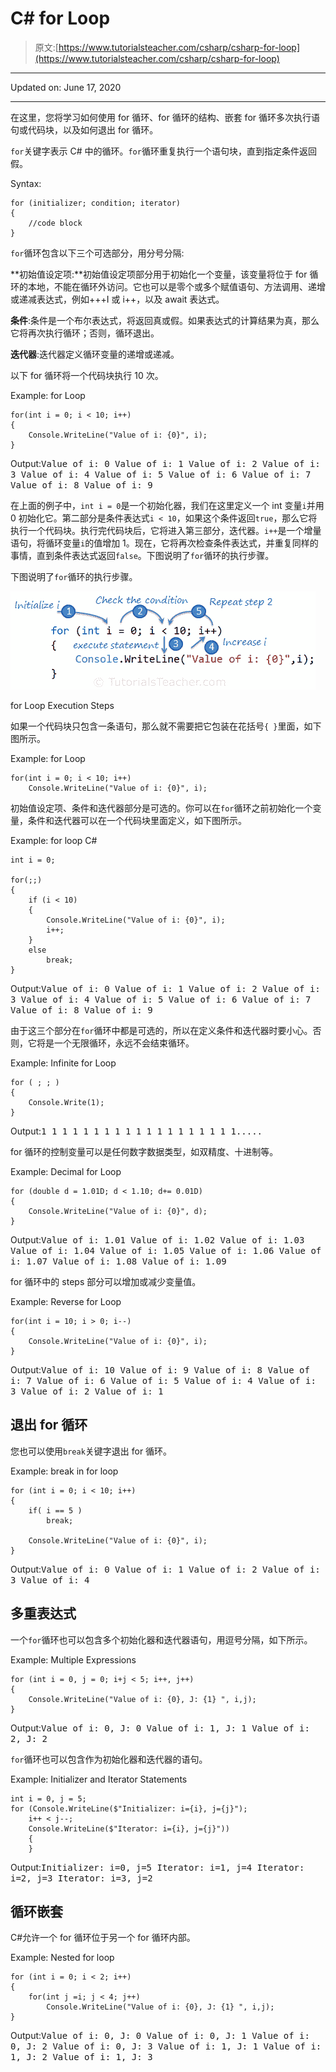 # C# for Loop

> 原文:[https://www.tutorialsteacher.com/csharp/csharp-for-loop](https://www.tutorialsteacher.com/csharp/csharp-for-loop)

* * *

Updated on: <time datetime="2020-06-17">June 17, 2020</time>

* * *

在这里，您将学习如何使用 for 循环、for 循环的结构、嵌套 for 循环多次执行语句或代码块，以及如何退出 for 循环。

`for`关键字表示 C# 中的循环。`for`循环重复执行一个语句块，直到指定条件返回假。

Syntax:

```
for (initializer; condition; iterator)
{
    //code block 
}

```

`for`循环包含以下三个可选部分，用分号分隔:

**初始值设定项:**初始值设定项部分用于初始化一个变量，该变量将位于 for 循环的本地，不能在循环外访问。它也可以是零个或多个赋值语句、方法调用、递增或递减表达式，例如+++I 或 i++，以及 await 表达式。

**条件**:条件是一个布尔表达式，将返回真或假。如果表达式的计算结果为真，那么它将再次执行循环；否则，循环退出。

**迭代器**:迭代器定义循环变量的递增或递减。

以下 for 循环将一个代码块执行 10 次。

Example: for Loop

```
for(int i = 0; i < 10; i++)
{
    Console.WriteLine("Value of i: {0}", i);
} 
```

Output:<samp>Value of i: 0
Value of i: 1
Value of i: 2
Value of i: 3
Value of i: 4
Value of i: 5
Value of i: 6
Value of i: 7
Value of i: 8
Value of i: 9</samp>

在上面的例子中，`int i = 0`是一个初始化器，我们在这里定义一个 int 变量`i`并用 0 初始化它。第二部分是条件表达式`i < 10`，如果这个条件返回`true`，那么它将执行一个代码块。执行完代码块后，它将进入第三部分，迭代器。`i++`是一个增量语句，将循环变量`i`的值增加 1。现在，它将再次检查条件表达式，并重复同样的事情，直到条件表达式返回`false`。下图说明了`for`循环的执行步骤。

下图说明了`for`循环的执行步骤。

[![For loop](img/677b7be90b1644630dd0f8bacf6d1ac3.png)](../../Content/images/csharp/for-loop.png)

for Loop Execution Steps



如果一个代码块只包含一条语句，那么就不需要把它包装在花括号`{ }`里面，如下图所示。

Example: for Loop

```
for(int i = 0; i < 10; i++)
    Console.WriteLine("Value of i: {0}", i); 
```

初始值设定项、条件和迭代器部分是可选的。你可以在`for`循环之前初始化一个变量，条件和迭代器可以在一个代码块里面定义，如下图所示。

Example: for loop C#

```
int i = 0;

for(;;)
{
    if (i < 10)
    {
        Console.WriteLine("Value of i: {0}", i);
        i++;
    }
    else
        break;
}
```

Output:<samp>Value of i: 0
Value of i: 1
Value of i: 2
Value of i: 3
Value of i: 4
Value of i: 5
Value of i: 6
Value of i: 7
Value of i: 8
Value of i: 9</samp>

由于这三个部分在`for`循环中都是可选的，所以在定义条件和迭代器时要小心。否则，它将是一个无限循环，永远不会结束循环。

Example: Infinite for Loop

```
for ( ; ; )
{
    Console.Write(1);
}
```

Output:<samp>1 1 1 1 1 1 1 1 1 1 1 1 1 1 1 1 1 1 1.....</samp>

for 循环的控制变量可以是任何数字数据类型，如双精度、十进制等。

Example: Decimal for Loop

```
for (double d = 1.01D; d < 1.10; d+= 0.01D)
{
    Console.WriteLine("Value of i: {0}", d);
}
```

Output:<samp>Value of i: 1.01
Value of i: 1.02
Value of i: 1.03
Value of i: 1.04
Value of i: 1.05
Value of i: 1.06
Value of i: 1.07
Value of i: 1.08
Value of i: 1.09</samp>

for 循环中的 steps 部分可以增加或减少变量值。

Example: Reverse for Loop

```
for(int i = 10; i > 0; i--)
{
    Console.WriteLine("Value of i: {0}", i);
} 
```

Output:<samp>Value of i: 10
Value of i: 9
Value of i: 8
Value of i: 7
Value of i: 6
Value of i: 5
Value of i: 4
Value of i: 3
Value of i: 2
Value of i: 1</samp>

## 退出 for 循环

您也可以使用`break`关键字退出 for 循环。

Example: break in for loop

```
for (int i = 0; i < 10; i++)
{
    if( i == 5 )
        break;

    Console.WriteLine("Value of i: {0}", i);
}
```

Output:<samp>Value of i: 0
Value of i: 1
Value of i: 2
Value of i: 3
Value of i: 4</samp>

## 多重表达式

一个`for`循环也可以包含多个初始化器和迭代器语句，用逗号分隔，如下所示。

Example: Multiple Expressions

```
for (int i = 0, j = 0; i+j < 5; i++, j++)
{
    Console.WriteLine("Value of i: {0}, J: {1} ", i,j);
} 
```

Output:<samp>Value of i: 0, J: 0
Value of i: 1, J: 1
Value of i: 2, J: 2</samp>

`for`循环也可以包含作为初始化器和迭代器的语句。

Example: Initializer and Iterator Statements

```
int i = 0, j = 5;
for (Console.WriteLine($"Initializer: i={i}, j={j}"); 
    i++ < j--; 
    Console.WriteLine($"Iterator: i={i}, j={j}"))
    {
    } 
```

Output:<samp>Initializer: i=0, j=5
Iterator: i=1, j=4
Iterator: i=2, j=3
Iterator: i=3, j=2</samp>

##  循环嵌套

C#允许一个 for 循环位于另一个 for 循环内部。

Example: Nested for loop

```
for (int i = 0; i < 2; i++)
{
    for(int j =i; j < 4; j++)
        Console.WriteLine("Value of i: {0}, J: {1} ", i,j);
} 
```

Output:<samp>Value of i: 0, J: 0
Value of i: 0, J: 1
Value of i: 0, J: 2
Value of i: 0, J: 3
Value of i: 1, J: 1
Value of i: 1, J: 2
Value of i: 1, J: 3</samp>